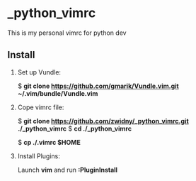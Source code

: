 # _python_vimrc
This is my personal vimrc for python dev


Install 
-------------------------------------------------------------------------------

1. Set up Vundle:
    
    $ **git clone https://github.com/gmarik/Vundle.vim.git ~/.vim/bundle/Vundle.vim**

2. Cope vimrc file:

    $ **git clone https://github.com/zwidny/_python_vimrc.git ./_python_vimrc**
    $ **cd ./_python_vimrc**

    $ **cp ./.vimrc $HOME**

2. Install Plugins:
    
    Launch **vim** and run **:PluginInstall**
